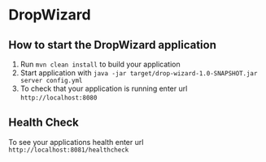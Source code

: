 # DropWizard

How to start the DropWizard application
---

1. Run `mvn clean install` to build your application
1. Start application with `java -jar target/drop-wizard-1.0-SNAPSHOT.jar server config.yml`
1. To check that your application is running enter url `http://localhost:8080`

Health Check
---

To see your applications health enter url `http://localhost:8081/healthcheck`
